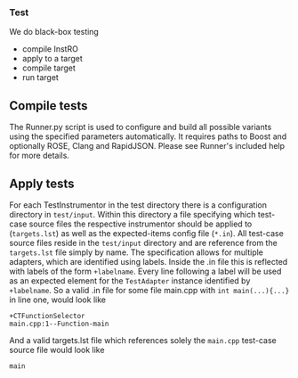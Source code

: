 ### Test

We do black-box testing

- compile InstRO
- apply to a target
- compile target
- run target

## Compile tests

The Runner.py script is used to configure and build all possible variants using the specified parameters automatically.
It requires paths to Boost and optionally ROSE, Clang and RapidJSON.
Please see Runner's included help for more details.

## Apply tests

For each TestInstrumentor in the test directory there is a configuration directory in `test/input`.
Within this directory a file specifying which test-case source files the respective instrumentor should be applied to (`targets.lst`) as well as the expected-items config file (`*.in`).
All test-case source files reside in the `test/input` directory and are reference from the `targets.lst` file simply by name.
The specification allows for multiple adapters, which are identified using labels.
Inside the .in file this is reflected with labels of the form `+labelname`.
Every line following a label will be used as an expected element for the `TestAdapter` instance identified by `+labelname`.
So a valid .in file for some file main.cpp with `int main(...){...}` in line one, would look like
```
+CTFunctionSelector
main.cpp:1--Function-main
```
And a valid targets.lst file which references solely the `main.cpp` test-case source file would look like
```
main
```
